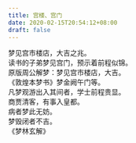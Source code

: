 ```yaml
---
title: 宫楼、宫门
date: 2020-02-15T20:54:12+08:00
draft: false
---
```


梦见宫市楼店，大吉之兆。<br>
读书的子弟梦见宫门，预示着前程似锦。<br>
原版周公解梦：梦见宫市楼店，大吉。<br>
《敦煌本梦书》梦金阙午门等。<br>
凡梦观游出入其间者，学士前程贵显。<br>
商贾清客，有事入皇都。<br>
病者梦此无妨。<br>
梦毁闭者不吉。<br>
《梦林玄解》